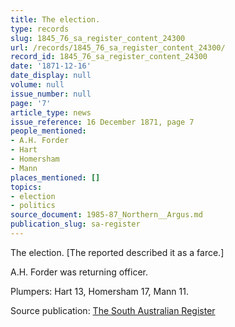 ```yaml
---
title: The election.
type: records
slug: 1845_76_sa_register_content_24300
url: /records/1845_76_sa_register_content_24300/
record_id: 1845_76_sa_register_content_24300
date: '1871-12-16'
date_display: null
volume: null
issue_number: null
page: '7'
article_type: news
issue_reference: 16 December 1871, page 7
people_mentioned:
- A.H. Forder
- Hart
- Homersham
- Mann
places_mentioned: []
topics:
- election
- politics
source_document: 1985-87_Northern__Argus.md
publication_slug: sa-register
---
```


The election.  [The reported described it as a farce.]

A.H. Forder was returning officer.

Plumpers: Hart 13, Homersham 17, Mann 11.

Source publication: [The South Australian Register](/publications/sa-register/)
